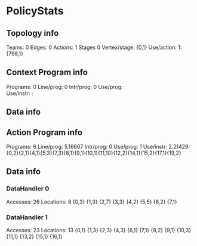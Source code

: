 # PolicyStats
## Topology info
Teams:		0
Edges:		0
Actions:	1
Stages		0
Vertex/stage:	{0,1} 
Use/action:	1: {798,1} 

## Context Program info
Programs:	0
Line/prog:	0
Intr/prog:	0
Use/prog:	
Use/instr:	: 

## Data info



## Action Program info
Programs:	6
Line/prog:	5.16667
Intr/prog:	0
Use/prog:	1
Use/instr:	2.21429: {0,2}{2,1}{4,1}{5,3}{7,3}{8,1}{9,1}{10,1}{11,10}{12,2}{14,1}{15,2}{17,1}{19,2}

## Data info

### DataHandler 0
Accesses:	26
Locations:	8
{0,3} {1,3} {2,7} {3,3} {4,2} {5,5} {6,2} {7,1} 

### DataHandler 1
Accesses:	23
Locations:	13
{0,1} {1,3} {2,3} {4,3} {6,1} {7,1} {8,2} {9,1} {10,3} {11,1} {13,2} {15,1} {16,1} 

